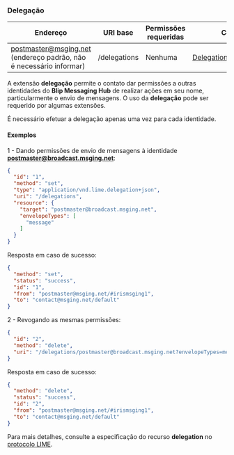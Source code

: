 ### Delegação
| Endereço              | URI base     | Permissões requeridas   | C#                 |
|-----------------------|--------------|-------------------------|--------------------|
| postmaster@msging.net (endereço padrão, não é necessário informar) | /delegations | Nenhuma | [DelegationExtension](https://github.com/takenet/messaginghub-client-csharp/blob/master/src/Takenet.MessagingHub.Client/Extensions/Delegation/DelegationExtension.cs) |

A extensão **delegação** permite o contato dar permissões a outras identidades do **Blip Messaging Hub** de realizar ações em seu nome, particularmente o envio de mensagens. O uso da **delegação** pode ser requerido por algumas extensões. 

É necessário efetuar a delegação apenas uma vez para cada identidade.

#### Exemplos
1 - Dando permissões de envio de mensagens à identidade **postmaster@broadcast.msging.net**:
```json
{  
  "id": "1",
  "method": "set",
  "type": "application/vnd.lime.delegation+json",
  "uri": "/delegations",
  "resource": {  
    "target": "postmaster@broadcast.msging.net",
    "envelopeTypes": [  
      "message"
    ]
  }
}
```
Resposta em caso de sucesso:
```json
{
  "method": "set",
  "status": "success",
  "id": "1",
  "from": "postmaster@msging.net/#irismsging1",
  "to": "contact@msging.net/default"
}
```

2 - Revogando as mesmas permissões:
```json
{  
  "id": "2",
  "method": "delete",
  "uri": "/delegations/postmaster@broadcast.msging.net?envelopeTypes=message"
}
```
Resposta em caso de sucesso:
```json
{
  "method": "delete",
  "status": "success",
  "id": "2",
  "from": "postmaster@msging.net/#irismsging1",
  "to": "contact@msging.net/default"
}
```

Para mais detalhes, consulte a especificação do recurso **delegation** no [protocolo LIME](http://limeprotocol.org/resources.html#delegation).
